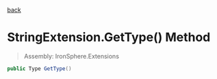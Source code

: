 ﻿

[back](/IronSphere.Extensions/types/StringExtension)

# StringExtension.GetType() Method

> Assembly: IronSphere.Extensions

```csharp
public Type GetType()
```



 